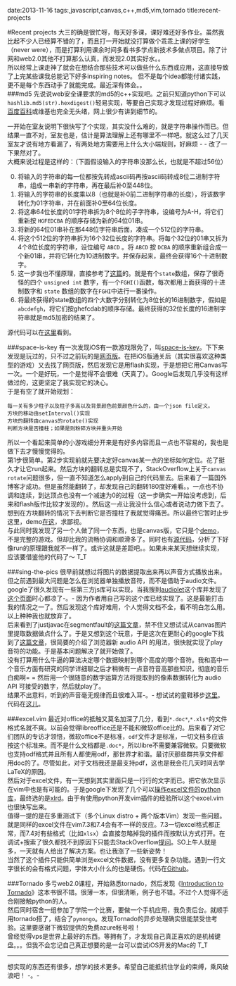 date:2013-11-16
tags:,javascript,canvas,c++,md5,vim,tornado
title:recent-projects
<!---->
#Recent projects
大三的确是很忙呀，每天好多课，课好难还好多作业。虽然我比起不少人已经算不错的了，而且打一开始就没打算做个乖乖上课的好学生（never were），而是打算利用课余时间多看书多学点新技术多做点项目。除了计网和web2.0其他不打算那么认真，而发现2.0其实好水。。  
所以经常上课走神了就会在想结合那些技术可以做些什么东西或应用，这直接导致了上完某些课我总能记下好多inspiring notes。 但不是每个idea都能付诸实践，更不是每个东西动手了就能完成。最近深有体会。。  
###md5
先说说web安全课要求的md5的c++实现吧。之前只知道python下可以`hashlib.md5(str).hexdigest()`轻易实现，等要自己实现才发现过程好麻烦。看[百度百科](http://baike.baidu.com/view/7636.htm)或维基也完全无头绪，网上很少有讲到细节的。
<!--more-->
一开始在室友说明下很快写了个实现，其实没什么难的，就是字符串操作而已。但结果一直不对，室友也是，估计是算法理解上还有哪里不一样吧。就这么过了几天室友才说有地方看漏了，有两处地方需要用上什么大小端规则，好麻烦 - - 改了一下果然对了。  
大概来说过程是这样的：（下面假设输入的字符串没那么长，也就是不超过56位）  
   
0. 将输入的字符串的每一位都按先转成ascii码再按ascii码转成8位二进制字符串，组成一串新的字符串，再在最后补0至448位。  
1. 将输入的字符串的长度乘以8（也就是补0前二进制字符串的长度），将该数字转化为01字符串，并在前面补0至64位长度。  
2. 将这串64位长度的01字符串拆为8个8位的子字符串，设编号为A-H，将它们重新按 `HGFEDCBA` 的顺序存储为新的64位01串。  
3. 将新的64位01串补在那448位字符串后面，凑成一个512位的字符串。  
4. 将这个512位的字符串拆为16个32位长度的字符串。将每个32位的01串又拆为4个8位长度的字符串，设位编号 `ABCD` 。将 `ABCD` 按 `DCBA` 的顺序重新组合成一个新01串，并将它转化为10进制数字。并保存起来，最终会获得16个十进制数字。  
5. 这一步我也不懂原理，直接参考了[这篇](http://blog.sina.com.cn/s/blog_534408920100as7f.html)的。就是有个`state`数组，保存了很奇怪的四个 `unsigned int` 数字，有一个`FGHI()`函数，每次都用上面获得的十进制数字和 `state` 数组的数字在`FGHI`中进行一番操作。  
6. 将最终获得的state数组的四个大数字分别转化为8位长的16进制数字，假如是`abcdefgh`，将它们按ghefcdab的顺序存储。最终获得的32位长度的16进制字符串就是md5加密的结果了。  
  
源代码可以在[这里](https://github.com/yakiang/some-collections/tree/master/other-cpp/md5)看到。  
  
###space-is-key
有一次发现iOS有一款游戏限免了，叫[space-is-key](https://itunes.apple.com/app/id444050300)。下下来发现是玩过的，只不过之前玩的是[网页版](http://armorgames.com/play/10912)。在把iOS版通关后（其实很喜欢这种类型的游戏）又去找了网页版，然后发现它是用flash实现，于是想把它用Canvas写一次。一个是好玩，一个是觉得不会很难（天真了）。Google后发现几乎没有这样做过的，这更坚定了我实现它的决心。  
于是有空了就开始规划：
```
每一关有多少柱子以及柱子多高以及背景颜色前景颜色什么的，由一个json file定义。
方块的移动由setInterval()实现
方块的翻转由canvas的rotate()实现
判断方块是否撞柱；如果是则粉碎方块并重头开始
```
所以一个看起来简单的小游戏细分开来是有好多内容而且一点也不容易的，我也是做下去才慢慢觉得的。  
第1步很简单。第2步实现前就先要决定好canvas某一点的坐标如何定位。花了挺久才让它run起来。然后方块的翻转总是实现不了，StackOverflow上关于`canvas rotate`问题很多，但一直不知道怎么apply到自己的代码里去。后来看了一篇国外博客才成功。但是虽然能翻转了，却发现自己的翻转180度好难看。。一点也不协调和连续，到达顶点也没有一个减速为0的过程（这一步确实一开始没考虑到，后来和flash版作比较才发现的）。然后这一点让我没什么信心或者说动力做下去了。想到在方块翻转的情况下去判断它是否撞柱了我就觉得痛苦。所以最终它暂时止步这里，demo[在这](http://yakiang.com/projects/js-toys/space-is-key)，求鄙视。  
与此同时我发现了另一个人做了同一个东西，也是canvas版，它只是个[demo](http://jsrun.it/ladeng6666/gn0D)，不是完整的游戏。但却比我的流畅协调和顺滑多了。同时也有[源代码](http://bbs.9ria.com/thread-128498-1-1.html)，分析了下好像run的原理跟我就不一样了。或许这就是差距吧。。如果未来某天想继续实现，应该要借鉴他的代码了～ T_T  

###sing-the-pics
很早前就想过将图片的数据提取出来再以声音方式播放出来。但之前遇到最大问题是怎么在浏览器单独播放音符，而不是借助于audio文件。google了很久发现有一些第三方js库可以实现，当我搜到[audiolet](https://github.com/automata/Audiolet)这个库并发现了[这个页面](http://automata.cc/lab/hear-the-img)时心都凉了-。- 因为作者用自己写的这个库已经实现了。这是最能打击我的情况之一了。然后发现这个库好难用，个人觉得文档不全，看不明白怎么用。以上种种我也就放弃了。  
后来看到了justjavac在segmentfault的[这篇文章](http://blog.segmentfault.com/justjavac/1190000000313116)，禁不住又想试试从canvas图片里提取数据做点什么了。于是又想到这个玩意，于是这次在更耐心的google下找到了[这篇文章](http://patorjk.com/blog/2012/07/22/tone-playing-experiment-with-html5s-web-audio-api/)，很简要的介绍了浏览器新 audio API 的用法，很快就实现了play音符的功能。于是基本问题解决了就开始做了。  
没有打算用什么牛逼的算法决定哪个数据映射到哪个高度的哪个音符。我和高中一个音乐方面有研究的同学详细聊之后才稍微有一点音符音高那些知识，彻底的音乐白痴啊= = 然后用一个很随意的数字运算方法将提取到的像素数据转化为 audio API 可接受的数字，然后就play了。  
结果不出意料，听到的声音毫无规律而且很难入耳-。- 想试试的童鞋移步[这里](http://yakiang.com/projects/js-toys/sing-the-pics/)。代码在[这儿](https://github.com/yakiang/some-collections/tree/master/js-toys/sing-the-pics)。  


###excel.vim
最近对office的抵触又莫名加深了几分，看到`*.doc*`,`*.xls*`的文件格式名就不爽。以前会觉得libreoffice还是不能和微软office比的。后来看了对它们团队的专访才领悟，微软office不是标准，`odf`文件才是标准，一切文档多应该按这个标准来。而不是什么文档都是`.doc*`，所以libre不需要兼容微软。只要微软也支持odf格式并且所有人都使用odf，那世界才和谐。最讨厌那些群共享文件都用doc的了。尽管如此，对于文档我还是最支持pdf，这也是我会花几天时间去学LaTeX的原因。  
然后对于excel文件，有一天想到其实里面只是一行行的文字而已。把它依次显示在vim中也是有可能的。于是google下发现了几个可以[操作excel文件的python库](http://www.python-excel.org)，最终选的是[xlrd](https://github.com/python-excel/xlrd)。由于有使用python开发vim插件的经验所以这个excel.vim也很快写出来。  
值得一提的是在多重测试下（多个Linux distro + 两个版本Vim）发现一些问题。就是同样的excel文件在vim7.3和7.4会有不一样的反应。7.3一切excel格式都正常，而7.4对有些格式（比如`xlsx`）会直接忽略掉我的插件而按默认方式打开。在调试+搜索了很久都找不到原因下只能去StackOverflow[提问](http://stackoverflow.com/questions/19742394/file-format-issue-with-vim-7-4)。SO上牛人就是多，一天就有人给出了解决方案。也让我涨了一些新姿势！  
当然了这个插件只能供简单浏览excel文件数据，没有更多复杂功能。遇到一行文字很长的会有格式问题，字体大小什么的也是硬伤。代码在[Github](https://github.com/yakiang/excel.vim)。


###Tornado
多亏web2.0课程，开始熟悉tornado，然后发现《[Introduction to Tornado](http://shop.oreilly.com/product/0636920021292.do)》这本书很不错。很薄一本，但很清晰，例子也不错。不过个人觉得不适合刚接触python的人。  
然后同时宿舍一组参加了学院一个比赛，要做一个手机应用，我负责后台。就顺手用tornado搭了，结合了`pymongo`。发现Tornado的异步处理确实很能禁受住考验。这里要感谢下微软提供的免费azure帐号啦！  
曾经觉得vps是世界上最好的东西。等拥有了，才发现自己真正喜欢的是机械键盘。。。但我不会忘记自己真正想要的是一台可以尝试iOS开发的Mac的 T_T  

---
想实现的东西还有很多，想学的技术更多。希望自己能抵抗住学业的束缚，乘风破浪吧！ -。-  












































